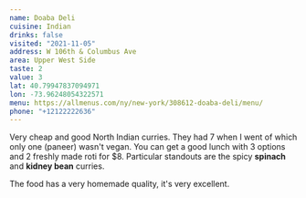 ```yaml
---
name: Doaba Deli
cuisine: Indian
drinks: false
visited: "2021-11-05"
address: W 106th & Columbus Ave
area: Upper West Side
taste: 2
value: 3
lat: 40.79947837094971
lon: -73.96248054322571
menu: https://allmenus.com/ny/new-york/308612-doaba-deli/menu/
phone: "+12122222636"
---
```


Very cheap and good North Indian curries. They had 7 when I went of which only one (paneer) wasn't vegan. You can get a good lunch with 3 options and 2 freshly made roti for $8. Particular standouts are the spicy **spinach** and **kidney bean** curries.

The food has a very homemade quality, it's very excellent.

